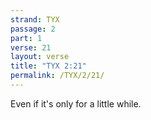 ```yaml
---
strand: TYX
passage: 2
part: 1
verse: 21
layout: verse
title: "TYX 2:21"
permalink: /TYX/2/21/
---
```

Even if it's only for a little while.
